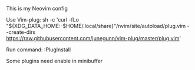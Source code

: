 This is my Neovim config

Use Vim-plug: 
            sh -c 'curl -fLo "${XDG_DATA_HOME:-$HOME/.local/share}"/nvim/site/autoload/plug.vim --create-dirs \
                   https://raw.githubusercontent.com/junegunn/vim-plug/master/plug.vim'

Run command: :PlugInstall

Some plugins need enable in minibuffer
